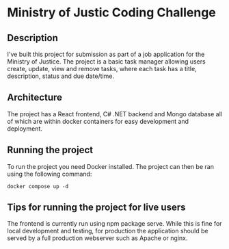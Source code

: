 # Ministry of Justic Coding Challenge

## Description

I've built this project for submission as part of a job application for the
Ministry of Justice.
The project is a basic task manager allowing users create, update, view and 
remove tasks, where each task has a title, description, status and due date/time.

## Architecture

The project has a React frontend, C# .NET backend and Mongo database all 
of which are within docker containers for easy development and deployment.

## Running the project

To run the project you need Docker installed. The project can then be ran
using the following command:

```docker compose up -d```

## Tips for running the project for live users

The frontend is currently run using npm package serve. While this is fine for
local development and testing, for production the application should be served
by a full production webserver such as Apache or nginx.
